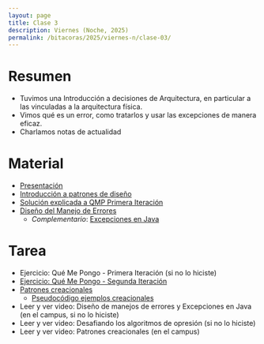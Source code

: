```yaml
---
layout: page
title: Clase 3
description: Viernes (Noche, 2025)
permalink: /bitacoras/2025/viernes-n/clase-03/
---
```



# Resumen

- Tuvimos una Introducción a decisiones de Arquitectura, en particular a las vinculadas a la arquitectura física.
- Vimos qué es un error, como tratarlos y usar las excepciones de manera eficaz.
- Charlamos notas de actualidad

# Material

- [Presentación](https://docs.google.com/presentation/d/1pU04SVgPuOr81nPbh2Pw27PiYtm1-WhoTSH4R3Uu1Ns/edit?slide=id.g35f391192_00#slide=id.g35f391192_00)
- [Introducción a patrones de diseño](https://docs.google.com/document/d/1uXPhuAKXa4wzcIhriFfnI53aB311jOZtcKfTDuiKQ8Y/edit?usp=sharing)
- [Solución explicada a QMP Primera Iteración](https://docs.google.com/document/d/1ayrs5-vrGsXgZKDob-f5_0fmhCYXf7-ty5Be6NXITRY/edit#heading=h.uyku9mnteh0t)
- [Diseño del Manejo de Errores](https://docs.google.com/document/d/1u7t9eKDdAVwhQVAkstV0nkfAGIJsY2O_UEHKJJVje6c/edit#)
	- _Complementario_: [Excepciones en Java](https://docs.google.com/document/d/1G0a9j-OA0rIEA5cdvEhIMbztJVo86ssvZKBK8HL9akg/edit)


# Tarea

* Ejercicio: Qué Me Pongo - Primera Iteración (si no lo hiciste)
* [Ejercicio: Qué Me Pongo - Segunda Iteración](https://docs.google.com/document/d/10j6XB9zIhl5xox2xBEDEFsgPmueHMkyvLSHcLxl_27Y/edit#heading=h.uyku9mnteh0t)
* [Patrones creacionales](https://docs.google.com/document/d/1jyjLJiXhScB8204qPOHyHWqE5gRINvAbV3F4-x2E-hI/edit#)
	- [Pseudocódigo ejemplos creacionales](https://github.com/dds-utn/ejemplos-creacionales)
* Leer y ver video: Diseño de manejos de errores y Excepciones en Java (en el campus, si no lo hiciste)
* Leer y ver video: Desafiando los algoritmos de opresión (si no lo hiciste)
* Leer y ver video: Patrones creacionales (en el campus)
